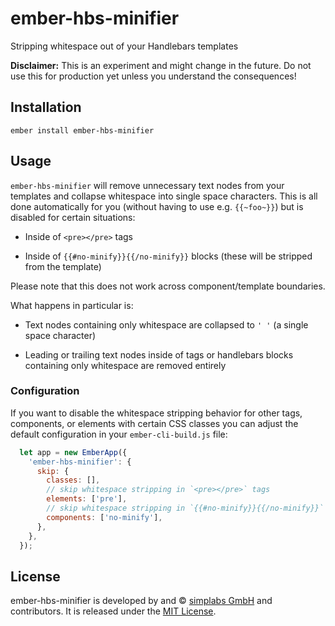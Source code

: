 ember-hbs-minifier
==============================================================================

Stripping whitespace out of your Handlebars templates

__Disclaimer:__ This is an experiment and might change in the future. Do not
use this for production yet unless you understand the consequences!

Installation
------------------------------------------------------------------------------

```
ember install ember-hbs-minifier
```

Usage
------------------------------------------------------------------------------

`ember-hbs-minifier` will remove unnecessary text nodes from your templates
and collapse whitespace into single space characters. This is all done
automatically for you (without having to use e.g. `{{~foo~}}`) but is
disabled for certain situations:

- Inside of `<pre></pre>` tags

- Inside of `{{#no-minify}}{{/no-minify}}` blocks
  (these will be stripped from the template)

Please note that this does not work across component/template boundaries.

What happens in particular is:

- Text nodes containing only whitespace are collapsed to `' '`
  (a single space character)

- Leading or trailing text nodes inside of tags or handlebars blocks
  containing only whitespace are removed entirely


### Configuration

If you want to disable the whitespace stripping behavior for other tags,
components, or elements with certain CSS classes you can adjust the default
configuration in your `ember-cli-build.js` file:

```javascript
  let app = new EmberApp({
    'ember-hbs-minifier': {
      skip: {
        classes: [],
        // skip whitespace stripping in `<pre></pre>` tags
        elements: ['pre'], 
        // skip whitespace stripping in `{{#no-minify}}{{/no-minify}}` blocks
        components: ['no-minify'],
      },
    },
  });
```


License
------------------------------------------------------------------------------

ember-hbs-minifier is developed by and &copy;
[simplabs GmbH](http://simplabs.com) and contributors. It is released under the
[MIT License](LICENSE.md).
